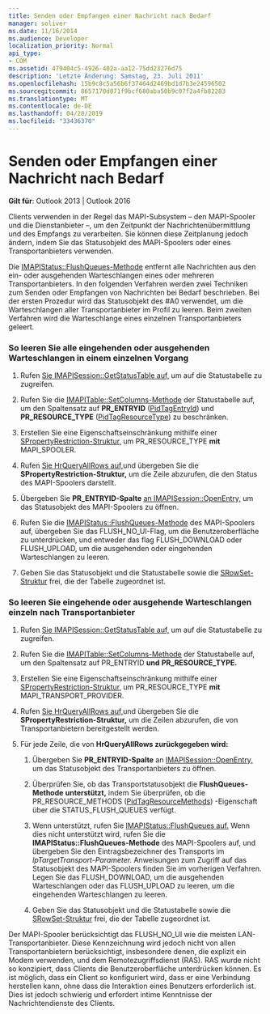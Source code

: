 ```yaml
---
title: Senden oder Empfangen einer Nachricht nach Bedarf
manager: soliver
ms.date: 11/16/2014
ms.audience: Developer
localization_priority: Normal
api_type:
- COM
ms.assetid: 479404c5-4926-402a-aa12-75dd23276d75
description: 'Letzte Änderung: Samstag, 23. Juli 2011'
ms.openlocfilehash: 15b9c8c5a56b6f37464d2469bd1d7b3e24596502
ms.sourcegitcommit: 8657170d071f9bcf680aba50b9c07f2a4fb82283
ms.translationtype: MT
ms.contentlocale: de-DE
ms.lasthandoff: 04/28/2019
ms.locfileid: "33436370"
---
```

# <a name="sending-or-receiving-a-message-on-demand"></a>Senden oder Empfangen einer Nachricht nach Bedarf
  
**Gilt für**: Outlook 2013 | Outlook 2016 
  
Clients verwenden in der Regel das MAPI-Subsystem – den MAPI-Spooler und die Dienstanbieter –, um den Zeitpunkt der Nachrichtenübermittlung und des Empfangs zu verarbeiten. Sie können diese Zeitplanung jedoch ändern, indem Sie das Statusobjekt des MAPI-Spoolers oder eines Transportanbieters verwenden.
  
Die [IMAPIStatus::FlushQueues-Methode](imapistatus-flushqueues.md) entfernt alle Nachrichten aus den ein- oder ausgehenden Warteschlangen eines oder mehreren Transportanbieters. In den folgenden Verfahren werden zwei Techniken zum Senden oder Empfangen von Nachrichten bei Bedarf beschrieben. Bei der ersten Prozedur wird das Statusobjekt des #A0 verwendet, um die Warteschlangen aller Transportanbieter im Profil zu leeren. Beim zweiten Verfahren wird die Warteschlange eines einzelnen Transportanbieters geleert. 
  
### <a name="to-flush-all-incoming-or-outgoing-queues-in-a-single-operation"></a>So leeren Sie alle eingehenden oder ausgehenden Warteschlangen in einem einzelnen Vorgang
  
1. Rufen [Sie IMAPISession::GetStatusTable auf,](imapisession-getstatustable.md) um auf die Statustabelle zu zugreifen. 
    
2. Rufen Sie die [IMAPITable::SetColumns-Methode](imapitable-setcolumns.md) der Statustabelle auf, um den Spaltensatz auf **PR_ENTRYID** ([PidTagEntryId](pidtagentryid-canonical-property.md)) und **PR_RESOURCE_TYPE** ([PidTagResourceType](pidtagresourcetype-canonical-property.md)) zu beschränken.
    
3. Erstellen Sie eine Eigenschaftseinschränkung mithilfe einer [SPropertyRestriction-Struktur,](spropertyrestriction.md) um PR_RESOURCE_TYPE **mit** MAPI_SPOOLER. 
    
4. Rufen [Sie HrQueryAllRows auf,](hrqueryallrows.md)und übergeben Sie die **SPropertyRestriction-Struktur,** um die Zeile abzurufen, die den Status des MAPI-Spoolers darstellt. 
    
5. Übergeben Sie **PR_ENTRYID-Spalte** [an IMAPISession::OpenEntry,](imapisession-openentry.md) um das Statusobjekt des MAPI-Spoolers zu öffnen. 
    
6. Rufen Sie die [IMAPIStatus::FlushQueues-Methode](imapistatus-flushqueues.md) des MAPI-Spoolers auf, übergeben Sie das FLUSH_NO_UI-Flag, um die Benutzeroberfläche zu unterdrücken, und entweder das flag FLUSH_DOWNLOAD oder FLUSH_UPLOAD, um die ausgehenden oder eingehenden Warteschlangen zu leeren. 
    
7. Geben Sie das Statusobjekt und die Statustabelle sowie die [SRowSet-Struktur](srowset.md) frei, die der Tabelle zugeordnet ist. 
    
### <a name="to-flush-incoming-or-outgoing-queues-individually-by-transport-provider"></a>So leeren Sie eingehende oder ausgehende Warteschlangen einzeln nach Transportanbieter
  
1. Rufen [Sie IMAPISession::GetStatusTable auf,](imapisession-getstatustable.md) um auf die Statustabelle zu zugreifen. 
    
2. Rufen Sie die [IMAPITable::SetColumns-Methode](imapitable-setcolumns.md) der Statustabelle auf, um den Spaltensatz auf PR_ENTRYID **und** **PR_RESOURCE_TYPE.**
    
3. Erstellen Sie eine Eigenschaftseinschränkung mithilfe einer [SPropertyRestriction-Struktur,](spropertyrestriction.md) um PR_RESOURCE_TYPE **mit** MAPI_TRANSPORT_PROVIDER. 
    
4. Rufen [Sie HrQueryAllRows auf,](hrqueryallrows.md)und übergeben Sie die **SPropertyRestriction-Struktur,** um die Zeilen abzurufen, die von Transportanbietern bereitgestellt werden. 
    
5. Für jede Zeile, die von **HrQueryAllRows zurückgegeben wird:**
    
    1. Übergeben Sie **PR_ENTRYID-Spalte** an [IMAPISession::OpenEntry,](imapisession-openentry.md) um das Statusobjekt des Transportanbieters zu öffnen. 
        
    2. Überprüfen Sie, ob das Transportstatusobjekt die **FlushQueues-Methode** **unterstützt,** indem Sie überprüfen, ob die PR_RESOURCE_METHODS ([PidTagResourceMethods](pidtagresourcemethods-canonical-property.md)) -Eigenschaft über die STATUS_FLUSH_QUEUES verfügt. 
        
    3. Wenn unterstützt, rufen Sie [IMAPIStatus::FlushQueues auf.](imapistatus-flushqueues.md) Wenn dies nicht unterstützt wird, rufen Sie die **IMAPIStatus::FlushQueues-Methode** des MAPI-Spoolers auf, und übergeben Sie den Eintragsbezeichner des Transports im _lpTargetTransport-Parameter._ Anweisungen zum Zugriff auf das Statusobjekt des MAPI-Spoolers finden Sie im vorherigen Verfahren. Legen Sie das FLUSH_DOWNLOAD, um die ausgehenden Warteschlangen oder das FLUSH_UPLOAD zu leeren, um die eingehenden Warteschlangen zu leeren. 
        
    4. Geben Sie das Statusobjekt und die Statustabelle sowie die [SRowSet-Struktur](srowset.md) frei, die der Tabelle zugeordnet ist. 
    
Der MAPI-Spooler berücksichtigt das FLUSH_NO_UI wie die meisten LAN-Transportanbieter. Diese Kennzeichnung wird jedoch nicht von allen Transportanbietern berücksichtigt, insbesondere denen, die explizit ein Modem verwenden, und dem Remotezugriffsdienst (RAS). RAS wurde nicht so konzipiert, dass Clients die Benutzeroberfläche unterdrücken können. Es ist möglich, dass ein Client so konfiguriert wird, dass er eine Verbindung herstellen kann, ohne dass die Interaktion eines Benutzers erforderlich ist. Dies ist jedoch schwierig und erfordert intime Kenntnisse der Nachrichtendienste des Clients.
  

